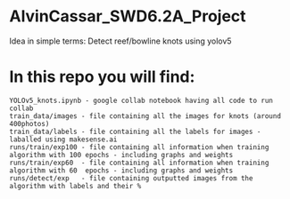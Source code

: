 # AlvinCassar_SWD6.2A_Project

Idea in simple terms: 
    Detect reef/bowline knots using yolov5

# In this repo you will find:
    YOLOv5_knots.ipynb - google collab notebook having all code to run collab
    train_data/images - file containing all the images for knots (around 400photos)
    train_data/labels - file containing all the labels for images - laballed using makesense.ai
    runs/train/exp100 - file containing all information when training algorithm with 100 epochs - including graphs and weights
    runs/train/exp60  - file containing all information when training algorithm with 60  epochs - including graphs and weights  
    runs/detect/exp   - file containing outputted images from the algorithm with labels and their %
    
  

